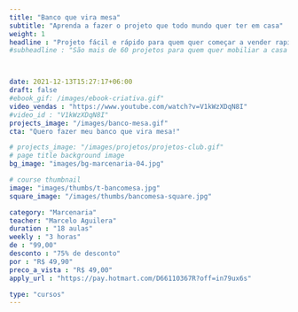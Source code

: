 ```yaml
---
title: "Banco que vira mesa"
subtitle: "Aprenda a fazer o projeto que todo mundo quer ter em casa"
weight: 1
headline : "Projeto fácil e rápido para quem quer começar a vender rapidamente"
#subheadline : "São mais de 60 projetos para quem quer mobiliar a casa ou fazer uma grana, sem abrir mão da liberdade"



date: 2021-12-13T15:27:17+06:00
draft: false
#ebook_gif: /images/ebook-criativa.gif"
video_vendas : "https://www.youtube.com/watch?v=V1kWzXDqN8I"
#video_id : "V1kWzXDqN8I"
projects_image: "/images/banco-mesa.gif"
cta: "Quero fazer meu banco que vira mesa!"

# projects_image: "/images/projetos/projetos-club.gif"
# page title background image
bg_image: "images/bg-marcenaria-04.jpg"

# course thumbnail
image: "images/thumbs/t-bancomesa.jpg"
square_image: "/images/thumbs/bancomesa-square.jpg"

category: "Marcenaria"
teacher: "Marcelo Aguilera"
duration : "18 aulas"
weekly : "3 horas"
de : "99,00"
desconto : "75% de desconto"
por : "R$ 49,90"
preco_a_vista : "R$ 49,00"
apply_url : "https://pay.hotmart.com/D66110367R?off=in79ux6s"

type: "cursos"
---
```

